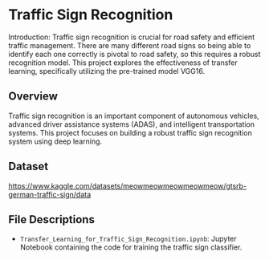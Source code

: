# Traffic Sign Recognition
Introduction: Traffic sign recognition is crucial for road safety and efficient traffic management. There are many different road signs so being able to identify each one correctly is pivotal to road safety, so this requires a robust recognition model. This project explores the effectiveness of transfer learning, specifically utilizing the pre-trained model VGG16.

## Overview

Traffic sign recognition is an important component of autonomous vehicles, advanced driver assistance systems (ADAS), and intelligent transportation systems. This project focuses on building a robust traffic sign recognition system using deep learning.

## Dataset

https://www.kaggle.com/datasets/meowmeowmeowmeowmeow/gtsrb-german-traffic-sign/data

## File Descriptions

- `Transfer_Learning_for_Traffic_Sign_Recognition.ipynb`: Jupyter Notebook containing the code for training the traffic sign classifier.
